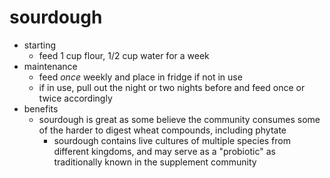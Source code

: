 # sourdough
- starting
	- feed 1 cup flour, 1/2 cup water for a week
- maintenance
	- feed *once* weekly and place in fridge if not in use
	- if in use, pull out the night or two nights before and feed once or twice accordingly
- benefits
	- sourdough is great as some believe the community consumes some of the harder to digest wheat compounds, including phytate
		- sourdough contains live cultures of multiple species from different kingdoms, and may serve as a "probiotic" as traditionally known in the supplement community
